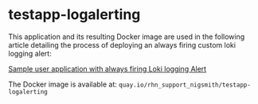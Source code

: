 # testapp-logalerting
This application and its resulting Docker image are used in the following article detailing the process of deploying an always firing custom loki logging alert:
 
[Sample user application with always firing Loki logging Alert](https://access.redhat.com/articles/7073775)

The Docker image is available at: `quay.io/rhn_support_nigsmith/testapp-logalerting`
